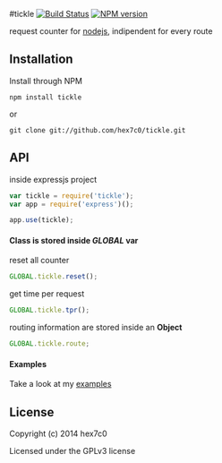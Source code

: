 #tickle [![Build Status](https://travis-ci.org/hex7c0/tickle.svg?branch=master)](https://travis-ci.org/hex7c0/tickle) [![NPM version](https://badge.fury.io/js/tickle.svg)](http://badge.fury.io/js/tickle)

request counter for [nodejs](http://nodejs.org), indipendent for every route

## Installation

Install through NPM

```
npm install tickle
```
or
```
git clone git://github.com/hex7c0/tickle.git
```

## API

inside expressjs project
```js
var tickle = require('tickle');
var app = require('express')();

app.use(tickle);
```

#### Class is stored inside _GLOBAL_ var

reset all counter
```js
GLOBAL.tickle.reset();
```

get time per request
```js
GLOBAL.tickle.tpr();
```

routing information are stored inside an **Object**
```js
GLOBAL.tickle.route;
```

#### Examples

Take a look at my [examples](https://github.com/hex7c0/tickle/tree/master/examples)

## License
Copyright (c) 2014 hex7c0

Licensed under the GPLv3 license
